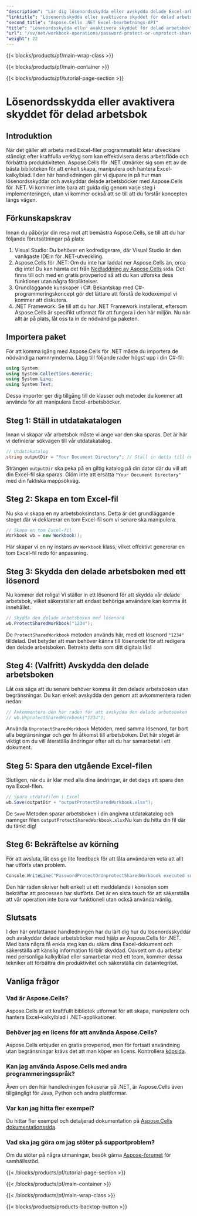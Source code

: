 ```yaml
---
"description": "Lär dig lösenordsskydda eller avskydda delade Excel-arbetsböcker med Aspose.Cells för .NET med den här steg-för-steg-guiden. Förbättra din dokumentsäkerhet."
"linktitle": "Lösenordsskydda eller avaktivera skyddet för delad arbetsbok"
"second_title": "Aspose.Cells .NET Excel-bearbetnings-API"
"title": "Lösenordsskydda eller avaktivera skyddet för delad arbetsbok"
"url": "/sv/net/workbook-operations/password-protect-or-unprotect-shared-workbook/"
"weight": 22
---
```


{{< blocks/products/pf/main-wrap-class >}}

{{< blocks/products/pf/main-container >}}

{{< blocks/products/pf/tutorial-page-section >}}

# Lösenordsskydda eller avaktivera skyddet för delad arbetsbok

## Introduktion
När det gäller att arbeta med Excel-filer programmatiskt letar utvecklare ständigt efter kraftfulla verktyg som kan effektivisera deras arbetsflöde och förbättra produktiviteten. Aspose.Cells för .NET utmärker sig som ett av de bästa biblioteken för att enkelt skapa, manipulera och hantera Excel-kalkylblad. I den här handledningen går vi djupare in på hur man lösenordsskyddar och avskyddar delade arbetsböcker med Aspose.Cells för .NET. Vi kommer inte bara att guida dig genom varje steg i implementeringen, utan vi kommer också att se till att du förstår koncepten längs vägen.
## Förkunskapskrav
Innan du påbörjar din resa mot att bemästra Aspose.Cells, se till att du har följande förutsättningar på plats:
1. Visual Studio: Du behöver en kodredigerare, där Visual Studio är den vanligaste IDE:n för .NET-utveckling.
2. Aspose.Cells för .NET: Om du inte har laddat ner Aspose.Cells än, oroa dig inte! Du kan hämta det från [Nedladdning av Aspose.Cells](https://releases.aspose.com/cells/net/) sida. Det finns till och med en gratis provperiod så att du kan utforska dess funktioner utan några förpliktelser.
3. Grundläggande kunskaper i C#: Bekantskap med C#-programmeringskoncept gör det lättare att förstå de kodexempel vi kommer att diskutera.
4. .NET Framework: Se till att du har .NET Framework installerat, eftersom Aspose.Cells är specifikt utformat för att fungera i den här miljön.
Nu när allt är på plats, låt oss ta in de nödvändiga paketen.
## Importera paket
För att komma igång med Aspose.Cells för .NET måste du importera de nödvändiga namnrymderna. Lägg till följande rader högst upp i din C#-fil:
```csharp
using System;
using System.Collections.Generic;
using System.Linq;
using System.Text;
```
Dessa importer ger dig tillgång till de klasser och metoder du kommer att använda för att manipulera Excel-arbetsböcker.
## Steg 1: Ställ in utdatakatalogen
Innan vi skapar vår arbetsbok måste vi ange var den ska sparas. Det är här vi definierar sökvägen till vår utdatakatalog.
```csharp
// Utdatakatalog
string outputDir = "Your Document Directory"; // Ställ in detta till önskad utmatningsväg
```
Strängen `outputDir` ska peka på en giltig katalog på din dator där du vill att din Excel-fil ska sparas. Glöm inte att ersätta `"Your Document Directory"` med din faktiska mappsökväg.
## Steg 2: Skapa en tom Excel-fil
Nu ska vi skapa en ny arbetsboksinstans. Detta är det grundläggande steget där vi deklarerar en tom Excel-fil som vi senare ska manipulera. 
```csharp
// Skapa en tom Excel-fil
Workbook wb = new Workbook();
```
Här skapar vi en ny instans av `Workbook` klass, vilket effektivt genererar en tom Excel-fil redo för anpassning.
## Steg 3: Skydda den delade arbetsboken med ett lösenord
Nu kommer det roliga! Vi ställer in ett lösenord för att skydda vår delade arbetsbok, vilket säkerställer att endast behöriga användare kan komma åt innehållet.
```csharp
// Skydda den delade arbetsboken med lösenord
wb.ProtectSharedWorkbook("1234");
```
De `ProtectSharedWorkbook` metoden används här, med ett lösenord `"1234"` tilldelad. Det betyder att man behöver känna till lösenordet för att redigera den delade arbetsboken. Betrakta detta som ditt digitala lås!
## Steg 4: (Valfritt) Avskydda den delade arbetsboken
Låt oss säga att du senare behöver komma åt den delade arbetsboken utan begränsningar. Du kan enkelt avskydda den genom att avkommentera raden nedan:
```csharp
// Avkommentera den här raden för att avskydda den delade arbetsboken
// wb.UnprotectSharedWorkbook("1234");
```
Använda `UnprotectSharedWorkbook` Metoden, med samma lösenord, tar bort alla begränsningar och ger fri åtkomst till arbetsboken. Det här steget är viktigt om du vill återställa ändringar efter att du har samarbetat i ett dokument.
## Steg 5: Spara den utgående Excel-filen
Slutligen, när du är klar med alla dina ändringar, är det dags att spara den nya Excel-filen.
```csharp
// Spara utdatafilen i Excel
wb.Save(outputDir + "outputProtectSharedWorkbook.xlsx");
```
De `Save` Metoden sparar arbetsboken i din angivna utdatakatalog och namnger filen `outputProtectSharedWorkbook.xlsx`Nu kan du hitta din fil där du tänkt dig!
## Steg 6: Bekräftelse av körning
För att avsluta, låt oss ge lite feedback för att låta användaren veta att allt har utförts utan problem.
```csharp
Console.WriteLine("PasswordProtectOrUnprotectSharedWorkbook executed successfully.\r\n");
```
Den här raden skriver helt enkelt ut ett meddelande i konsolen som bekräftar att processen har slutförts. Det är en sista touch för att säkerställa att vår operation inte bara var funktionell utan också användarvänlig.
## Slutsats
I den här omfattande handledningen har du lärt dig hur du lösenordsskyddar och avskyddar delade arbetsböcker med hjälp av Aspose.Cells för .NET. Med bara några få enkla steg kan du säkra dina Excel-dokument och säkerställa att känslig information förblir skyddad. Oavsett om du arbetar med personliga kalkylblad eller samarbetar med ett team, kommer dessa tekniker att förbättra din produktivitet och säkerställa din dataintegritet.
## Vanliga frågor
### Vad är Aspose.Cells?
Aspose.Cells är ett kraftfullt bibliotek utformat för att skapa, manipulera och hantera Excel-kalkylblad i .NET-applikationer.
### Behöver jag en licens för att använda Aspose.Cells?
Aspose.Cells erbjuder en gratis provperiod, men för fortsatt användning utan begränsningar krävs det att man köper en licens. Kontrollera [köpsida](https://purchase.aspose.com/buy).
### Kan jag använda Aspose.Cells med andra programmeringsspråk?
Även om den här handledningen fokuserar på .NET, är Aspose.Cells även tillgängligt för Java, Python och andra plattformar.
### Var kan jag hitta fler exempel?
Du hittar fler exempel och detaljerad dokumentation på [Aspose.Cells dokumentationssida](https://reference.aspose.com/cells/net/).
### Vad ska jag göra om jag stöter på supportproblem?
Om du stöter på några utmaningar, besök gärna [Aspose-forumet](https://forum.aspose.com/c/cells/9) för samhällsstöd.

{{< /blocks/products/pf/tutorial-page-section >}}

{{< /blocks/products/pf/main-container >}}

{{< /blocks/products/pf/main-wrap-class >}}

{{< blocks/products/products-backtop-button >}}